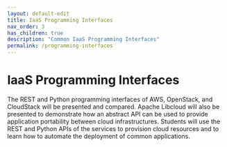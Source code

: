 ```yaml
---
layout: default-edit
title: IaaS Programming Interfaces
nav_order: 3
has_children: true
description: "Common IaaS Programming Interfaces"
permalink: /programming-interfaces
---
```


# IaaS Programming Interfaces

The REST and Python programming interfaces of AWS, OpenStack, and
CloudStack will be presented and compared. Apache Libcloud will also
be presented to demonstrate how an abstract API can be used to provide
application portability between cloud infrastructures. Students will
use the REST and Python APIs of the services to provision cloud
resources and to learn how to automate the deployment of common
applications.
